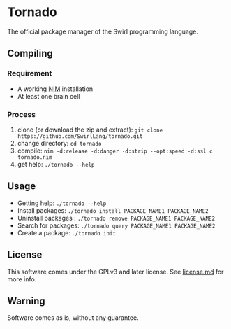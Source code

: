 # Tornado
The official package manager of the Swirl programming language.

## Compiling
### Requirement
 - A working [NIM](https://nim-lang.org/install.html) installation
 - At least one brain cell

### Process
 1) clone (or download the zip and extract): `git clone https://github.com/SwirlLang/tornado.git`
 2) change directory: `cd tornado`
 3) compile: `nim -d:release -d:danger -d:strip --opt:speed -d:ssl c tornado.nim`
 4) get help: `./tornado --help`

## Usage
- Getting help: `./tornado --help`
- Install packages: `./tornado install PACKAGE_NAME1 PACKAGE_NAME2`
- Uninstall packages : `./tornado remove PACKAGE_NAME1 PACKAGE_NAME2`
- Search for packages: `./tornado query PACKAGE_NAME1 PACKAGE_NAME2`
- Create a package: `./tornado init`

## License
This software comes under the GPLv3 and later license. See [license.md](https://github.com/SwirlLang/tornado/blob/main/license.md) for more info.

## Warning
Software comes as is, without any guarantee.
